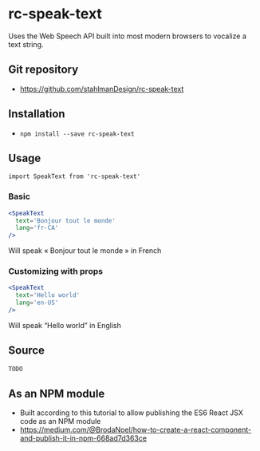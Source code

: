 # rc-speak-text
Uses the Web Speech API built into most modern browsers to vocalize a text string.

## Git repository
- https://github.com/stahlmanDesign/rc-speak-text

## Installation
- `npm install --save rc-speak-text`

## Usage
```import SpeakText from 'rc-speak-text'```
### Basic
```jsx
<SpeakText
  text='Bonjour tout le monde'
  lang='fr-CA'
/>
```
Will speak « Bonjour tout le monde » in French


### Customizing with props	
```jsx
<SpeakText
  text='Hello world'
  lang='en-US'
/>
```
Will speak “Hello world” in English

## Source

```jsx
TODO

```


## As an NPM module
- Built according to this tutorial to allow publishing the ES6 React JSX code as an NPM module
- https://medium.com/@BrodaNoel/how-to-create-a-react-component-and-publish-it-in-npm-668ad7d363ce
	
